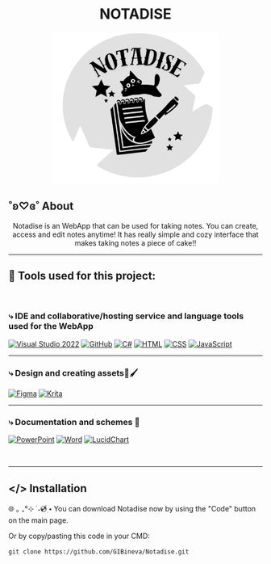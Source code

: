 <h1 align = "center"> NOTADISE </h1>

<p align = "center">
    <img src = "Logo.png" height = 300>
</p>

## ˚ʚ♡ɞ˚ About
<p align = "center">
Notadise is an WebApp that can be used for taking notes. You can create, access and edit notes anytime! It has really simple and cozy interface that makes taking notes a piece of cake!! <br>
</p>

<hr> 

## 🔧 Tools used for this project:

<br>

### ⤷ IDE and collaborative/hosting service and language tools used for the WebApp
<p align = "left">
    <a href="https://visualstudio.microsoft.com/vs/"><img src="https://upload.wikimedia.org/wikipedia/commons/thumb/2/2c/Visual_Studio_Icon_2022.svg/1200px-Visual_Studio_Icon_2022.svg.png" alt="Visual Studio 2022" width=44px /></a>
    <a href="https://github.com/"><img src="https://cdn-icons-png.flaticon.com/512/25/25231.png" alt="GitHub" width=44px /></a>
    <a href="https://learn.microsoft.com/en-us/dotnet/csharp/"><img src="https://upload.wikimedia.org/wikipedia/commons/thumb/b/bd/Logo_C_sharp.svg/1200px-Logo_C_sharp.svg.png" alt="C#" width=44px /></a>
    <a href="https://developer.mozilla.org/en-US/docs/Web/HTML"><img src="https://upload.wikimedia.org/wikipedia/commons/thumb/6/61/HTML5_logo_and_wordmark.svg/2048px-HTML5_logo_and_wordmark.svg.png" alt="HTML" width=44px /></a>
    <a href="https://developer.mozilla.org/en-US/docs/Web/CSS"><img src="https://cdn-icons-png.flaticon.com/512/919/919826.png" alt="CSS" width=44px /></a>
    <a href="https://developer.mozilla.org/en-US/docs/Web/JavaScript"><img src="https://upload.wikimedia.org/wikipedia/commons/thumb/6/6a/JavaScript-logo.png/768px-JavaScript-logo.png" alt="JavaScript" width=44px /></a>
</p>

<hr>

### ⤷ Design and creating assets🎨🖌
<p align = "left">
    <a href="https://www.figma.com/"><img src="https://upload.wikimedia.org/wikipedia/commons/thumb/3/33/Figma-logo.svg/1667px-Figma-logo.svg.png" alt="Figma" width=30px /></a>
    <a href="https://krita.org/en/"><img src="https://play-lh.googleusercontent.com/E3uJLPPh5EGYJ5A15eYTdSFCxv-ZHrt4X0bU7T2-N4SRRzDY1iDg_mLPk_RN_hOvyQ=w240-h480-rw" alt="Krita" width=44px /></a>
</p>

<hr> 

### ⤷ Documentation and schemes 📃
<p align = "left">
    <a href="https://www.microsoft.com/en-us/microsoft-365/powerpoint"><img src="https://cdn.pixabay.com/photo/2021/01/30/12/18/powerpoint-5963677_1280.png" alt="PowerPoint" width=44px /></a>
    <a href="https://www.microsoft.com/en-us/microsoft-365/word"><img src="https://cdn.pixabay.com/photo/2021/01/30/12/20/microsoft-word-5963679_1280.png" alt="Word" width=44px /></a>
    <a href="https://www.lucidchart.com/"><img src="https://store-images.s-microsoft.com/image/apps.7736.f1e439b9-777e-47dd-b695-f05d19eb7b38.8ee3e6f6-c400-4919-811d-59b0cd18fa41.e5bd6ef7-31e5-4ca5-a5c6-79be979af666.png" alt="LucidChart" width=44px /></a>
</p>

<br>
<hr> 


## </> Installation

🌐 ｡ ₊°⊹ ࣪ ˖💿๋࣭ ⭑
You can download Notadise now by using the "Code" button on the main page.

Or by copy/pasting this code in your CMD:
```
git clone https://github.com/GIBineva/Notadise.git

